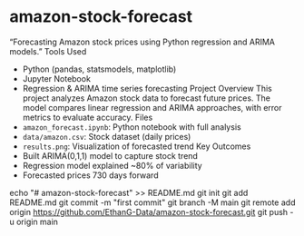 # amazon-stock-forecast
“Forecasting Amazon stock prices using Python regression and ARIMA models.”
Tools Used
- Python (pandas, statsmodels, matplotlib)
- Jupyter Notebook
- Regression & ARIMA time series forecasting
Project Overview
This project analyzes Amazon stock data to forecast future prices. 
The model compares linear regression and ARIMA approaches, with error metrics to evaluate accuracy.
Files
- `amazon_forecast.ipynb`: Python notebook with full analysis
- `data/amazon.csv`: Stock dataset (daily prices)
- `results.png`: Visualization of forecasted trend
Key Outcomes
- Built ARIMA(0,1,1) model to capture stock trend
- Regression model explained ~80% of variability
- Forecasted prices 730 days forward

echo "# amazon-stock-forecast" >> README.md
git init
git add README.md
git commit -m "first commit"
git branch -M main
git remote add origin https://github.com/EthanG-Data/amazon-stock-forecast.git
git push -u origin main
